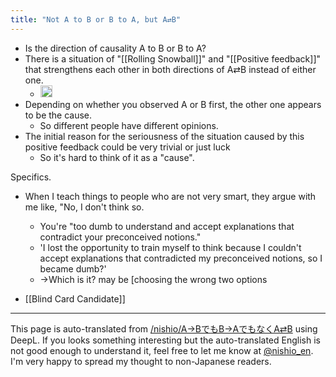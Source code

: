 ```yaml
---
title: "Not A to B or B to A, but A⇄B"
---
```



- Is the direction of causality A to B or B to A?
- There is a situation of "[[Rolling Snowball]]" and "[[Positive feedback]]" that strengthens each other in both directions of A⇄B instead of either one.
    - <img src='https://scrapbox.io/api/pages/nishio-en/雪玉が転がって大きくなる/icon' alt='雪玉が転がって大きくなる.icon' height="19.5"/>
- Depending on whether you observed A or B first, the other one appears to be the cause.
    - So different people have different opinions.
- The initial reason for the seriousness of the situation caused by this positive feedback could be very trivial or just luck
    - So it's hard to think of it as a "cause".

Specifics.
- When I teach things to people who are not very smart, they argue with me like, "No, I don't think so.
    - You're "too dumb to understand and accept explanations that contradict your preconceived notions."
    - 'I lost the opportunity to train myself to think because I couldn't accept explanations that contradicted my preconceived notions, so I became dumb?'
    - →Which is it? may be [choosing the wrong two options


- [[Blind Card Candidate]]

---
This page is auto-translated from [/nishio/A→BでもB→AでもなくA⇄B](https://scrapbox.io/nishio/A→BでもB→AでもなくA⇄B) using DeepL. If you looks something interesting but the auto-translated English is not good enough to understand it, feel free to let me know at [@nishio_en](https://twitter.com/nishio_en). I'm very happy to spread my thought to non-Japanese readers.